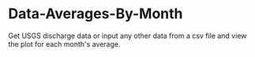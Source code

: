 # Data-Averages-By-Month
Get USGS discharge data or input any other data from a csv file and view the plot for each month's average.
